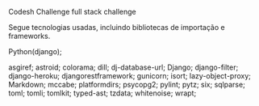  Codesh Challenge
 full stack challenge

Segue tecnologias usadas, incluindo bibliotecas de importação e frameworks.

Python(django);

asgiref;
astroid;
colorama;
dill;
dj-database-url;
Django;
django-filter;
django-heroku;
djangorestframework;
gunicorn;
isort;
lazy-object-proxy;
Markdown;
mccabe;
platformdirs;
psycopg2;
pylint;
pytz;
six;
sqlparse;
toml;
tomli;
tomlkit;
typed-ast;
tzdata;
whitenoise;
wrapt;
